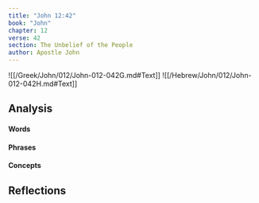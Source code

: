 ```yaml
---
title: "John 12:42"
book: "John"
chapter: 12
verse: 42
section: The Unbelief of the People
author: Apostle John
---
```

![[/Greek/John/012/John-012-042G.md#Text]]
![[/Hebrew/John/012/John-012-042H.md#Text]]

## Analysis

#### Words

#### Phrases

#### Concepts

## Reflections

